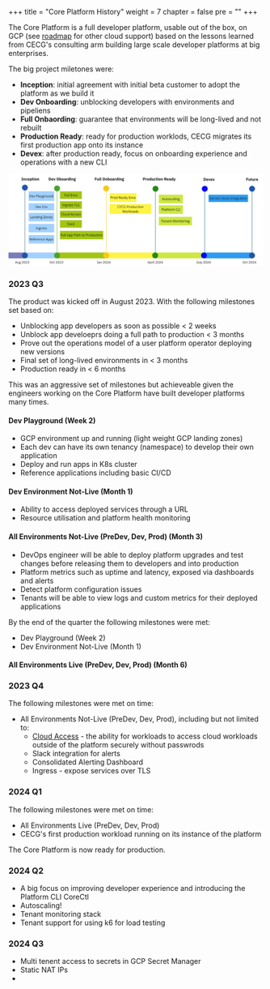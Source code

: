 +++
title = "Core Platform History"
weight = 7
chapter = false
pre = ""
+++

The Core Platform is a full developer platform, usable out of the box, on GCP (see [roadmap](../roadmap/) for other cloud support) based on the lessons learned from CECG's consulting arm building large scale developer platforms at big enterprises.

The big project miletones were:
* **Inception**: initial agreement with initial beta customer to adopt the platform as we build it
* **Dev Onboarding**: unblocking developers with environments and pipeliens
* **Full Onbaording**: guarantee that environments will be long-lived and not rebuilt
* **Production Ready**: ready for production worklods, CECG migrates its first production app onto its instance
* **Devex**: after production ready, focus on onboarding experience and operations with a new CLI

![timeline.png](timeline.png)

### 2023 Q3

The product was kicked off in August 2023. With the following milestones set based on:
* Unblocking app developers as soon as possible < 2 weeks
* Unblock app develoeprs doing a full path to production < 3 months
* Prove out the operations model of a user platform operator deploying new versions
* Final set of long-lived environments in < 3 months
* Production ready in < 6 months

This was an aggressive set of milestones but achieveable given the engineers working on the Core Platform have built 
developer platforms many times.

#### Dev Playground (Week 2)

* GCP environment up and running (light weight GCP landing zones)
* Each dev can have its own tenancy (namespace) to develop their own application
* Deploy and run apps in K8s cluster
* Reference applications including basic CI/CD

#### Dev Environment Not-Live (Month 1)

* Ability to access deployed services through a URL
* Resource utilisation and platform health monitoring

#### All Environments Not-Live (PreDev, Dev, Prod) (Month 3)

* DevOps engineer will be able to deploy platform upgrades and test changes before releasing them to developers and into production
* Platform metrics such as uptime and latency, exposed via dashboards and alerts
* Detect platform configuration issues
* Tenants will be able to view logs and custom metrics for their deployed applications

By the end of the quarter the following milestones were met:
* Dev Playground (Week 2) 
* Dev Environment Not-Live (Month 1) 

#### All Environments Live (PreDev, Dev, Prod) (Month 6)

### 2023 Q4

The following milestones were met on time:
* All Environments Not-Live (PreDev, Dev, Prod), including but not limited to:
  * [Cloud Access](/app/accessing-cloud-infra/) - the ability for workloads to access cloud workloads outside of the   platform securely without passwrods
  * Slack integration for alerts
  * Consolidated Alerting Dashboard
  * Ingress - expose services over TLS


### 2024 Q1 

The following milestones were met on time:
* All Environments Live (PreDev, Dev, Prod)
* CECG's first production workload running on its instance of the platform

The Core Platform is now ready for production.

### 2024 Q2

* A big focus on improving developer experience and introducing the Platform CLI CoreCtl
* Autoscaling!
* Tenant monitoring stack
* Tenant support for using k6 for load testing

### 2024 Q3

* Multi tenent access to secrets in GCP Secret Manager 
* Static NAT IPs
* 

